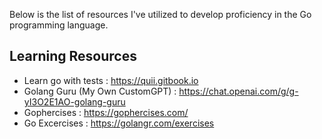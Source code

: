 Below is the list of resources I've utilized to develop proficiency in the Go programming language.

## Learning Resources

- Learn go with tests : https://quii.gitbook.io
- Golang Guru (My Own CustomGPT) : https://chat.openai.com/g/g-yI3O2E1AO-golang-guru
- Gophercises : https://gophercises.com/
- Go Excercises : https://golangr.com/exercises
